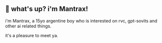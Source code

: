 ## 👋 what's up? i'm Mantrax!
i'm Mantrax, a 15yo argentine boy who is interested on rvc, gpt-sovits and other ai related things.

it's a pleasure to meet ya.
